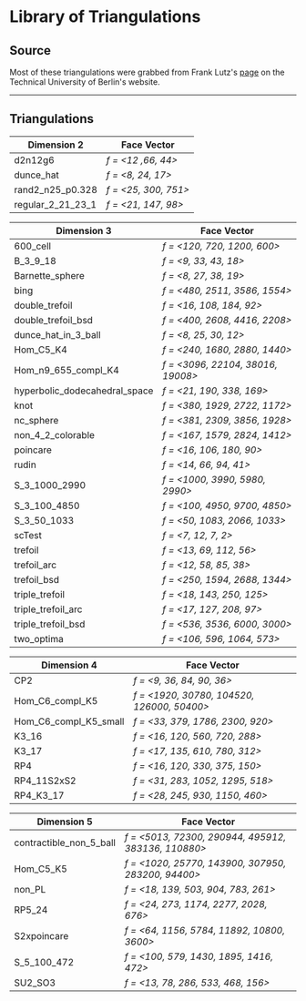 # Library of Triangulations
## Source
Most of these triangulations were grabbed from Frank Lutz's [page](http://page.math.tu-berlin.de/~lutz/stellar/library_of_triangulations/) on the Technical University of Berlin's website.
___
## Triangulations
| Dimension 2 | Face Vector |
| --- | --- |
| d2n12g6 | _f = <12 ,66, 44>_ |
| dunce_hat | _f = <8, 24, 17>_ |
| rand2_n25_p0.328 | _f = <25, 300, 751>_ |
| regular_2_21_23_1 | _f = <21, 147, 98>_ |

| Dimension 3 | Face Vector |
| --- | --- |
| 600_cell | _f = <120, 720, 1200, 600>_ |
| B_3_9_18 | _f = <9, 33, 43, 18>_ |
| Barnette_sphere | _f = <8, 27, 38, 19>_ |
| bing | _f = <480, 2511, 3586, 1554>_ |
| double_trefoil | _f = <16, 108, 184, 92>_ |
| double_trefoil_bsd | _f = <400, 2608, 4416, 2208>_ |
| dunce_hat_in_3_ball | _f = <8, 25, 30, 12>_ |
| Hom_C5_K4 | _f = <240, 1680, 2880, 1440>_ |
| Hom_n9_655_compl_K4 | _f = <3096, 22104, 38016, 19008>_ |
| hyperbolic_dodecahedral_space | _f = <21, 190, 338, 169>_ |
| knot | _f = <380, 1929, 2722, 1172>_ |
| nc_sphere | _f = <381, 2309, 3856, 1928>_ |
| non_4_2_colorable | _f = <167, 1579, 2824, 1412>_ |
| poincare | _f = <16, 106, 180, 90>_ |
| rudin | _f = <14, 66, 94, 41>_ |
| S_3_1000_2990 | _f = <1000, 3990, 5980, 2990>_ |
| S_3_100_4850 | _f = <100, 4950, 9700, 4850>_ |
| S_3_50_1033 | _f = <50, 1083, 2066, 1033>_ |
| scTest | _f = <7, 12, 7, 2>_ |
| trefoil | _f = <13, 69, 112, 56>_ |
| trefoil_arc | _f = <12, 58, 85, 38>_ |
| trefoil_bsd | _f = <250, 1594, 2688, 1344>_ |
| triple_trefoil | _f = <18, 143, 250, 125>_ |
| triple_trefoil_arc | _f = <17, 127, 208, 97>_ |
| triple_trefoil_bsd | _f = <536, 3536, 6000, 3000>_ |
| two_optima | _f = <106, 596, 1064, 573>_ |

| Dimension 4 | Face Vector |
| --- | --- |
| CP2 | _f = <9, 36, 84, 90, 36>_ |
| Hom_C6_compl_K5 | _f = <1920, 30780, 104520, 126000, 50400>_ |
| Hom_C6_compl_K5_small | _f = <33, 379, 1786, 2300, 920>_ |
| K3_16 | _f = <16, 120, 560, 720, 288>_ |
| K3_17 | _f = <17, 135, 610, 780, 312>_ |
| RP4 | _f = <16, 120, 330, 375, 150>_ |
| RP4_11S2xS2 | _f = <31, 283, 1052, 1295, 518>_ |
| RP4_K3_17 | _f = <28, 245, 930, 1150, 460>_ |

| Dimension 5 | Face Vector |
| --- | --- |
| contractible_non_5_ball | _f = <5013, 72300, 290944, 495912, 383136, 110880>_ |
| Hom_C5_K5 | _f = <1020, 25770, 143900, 307950, 283200, 94400>_ |
| non_PL | _f = <18, 139, 503, 904, 783, 261>_ |
| RP5_24 | _f = <24, 273, 1174, 2277, 2028, 676>_ |
| S2xpoincare | _f = <64, 1156, 5784, 11892, 10800, 3600>_ |
| S_5_100_472 | _f = <100, 579, 1430, 1895, 1416, 472>_ |
| SU2_SO3 | _f = <13, 78, 286, 533, 468, 156>_ |
